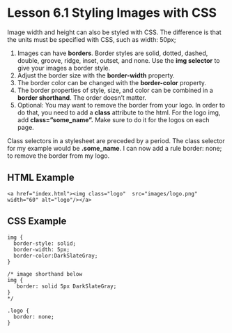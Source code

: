 # Lesson 6.1 Styling Images with CSS

Image width and height can also be styled with CSS. The difference is that the units must be specified with CSS, such as width: 50px;

1. Images can have **borders**. Border styles are solid, dotted, dashed, double, groove, ridge, inset, outset, and none. Use the **img selector** to give your images a border style.
2. Adjust the border size with the **border-width** property.
3. The border color can be changed with the **border-color** property.
4. The border properties of style, size, and color can be combined in a **border shorthand**. The order doesn’t matter.
5. Optional: You may want to remove the border from your logo. In order to do that, you need to add a **class** attribute to the html. For the logo img, add **class=”some\_name”.** Make sure to do it for the logos on each page.

Class selectors in a stylesheet are preceded by a period. The class selector for my example would be **.some\_name**. I can now add a rule border: none; to remove the border from my logo.

## HTML Example

```text
<a href="index.html"><img class="logo"  src="images/logo.png" width="60" alt="logo"/></a>
```

## CSS Example

```text
img {
  border-style: solid;
  border-width: 5px;
  border-color:DarkSlateGray;
}

/* image shorthand below
img {
   border: solid 5px DarkSlateGray;
}
*/

.logo {
  border: none;
}
```

